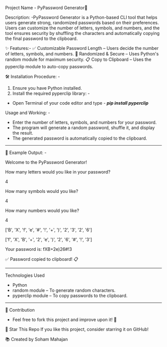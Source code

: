 Project Name - PyPassword Generator🔑

Description:
-PyPassword Generator is a Python-based CLI tool that helps users generate strong, randomized passwords based on their preferences. Users can customize the number of letters, symbols, and numbers, and the tool ensures security by shuffling the characters and automatically copying the final password to the clipboard.

✨ Features:-
✅ Customizable Password Length – Users decide the number of letters, symbols, and numbers.
🔀 Randomized & Secure – Uses Python's random module for maximum security.
📋 Copy to Clipboard – Uses the pyperclip module to auto-copy passwords.

🛠️ Installation Procedure: -
1. Ensure you have Python installed.
2. Install the required pyperclip library: -
* Open Terminal of your code editor and type - ***pip install pyperclip***

Usage and Working: -
- Enter the number of letters, symbols, and numbers for your password.
- The program will generate a random password, shuffle it, and display the result.
- The generated password is automatically copied to the clipboard.
****************************************

📄 Example Output: -

Welcome to the PyPassword Generator!

How many letters would you like in your password?

4

How many symbols would you like?

4

How many numbers would you like?

4

['B', 'X', 'f', 'e', '#', '!', '+', ')', '2', '3', '2', '6']

['f', 'X', 'B', '+', '2', 'e', ')', '2', '6', '#', '!', '3']

Your password is: fXB+2e)26#!3

✅ Password copied to clipboard! 📋
****************************************

Technologies Used
- Python
- random module – To generate random characters.
- pyperclip module – To copy passwords to the clipboard.
****************************************
🔗 Contribution

- Feel free to fork this project and improve upon it! 🚀

🌟 Star This Repo If you like this project, consider starring it on GitHub!

📚 Created by Soham Mahajan
